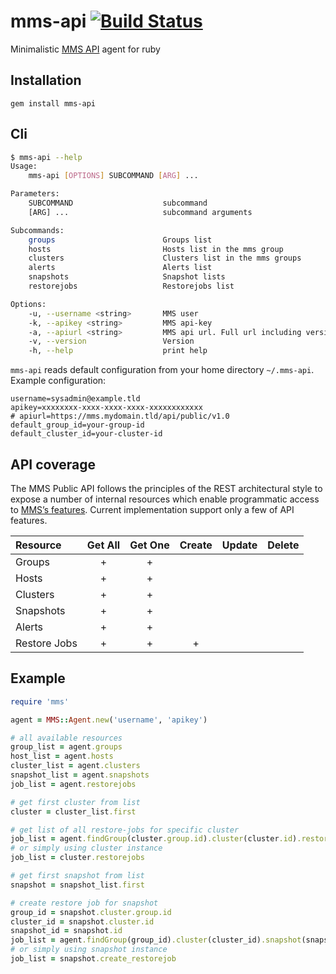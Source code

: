 mms-api [![Build Status](https://travis-ci.org/cargomedia/mms-api.png)](https://travis-ci.org/cargomedia/mms-api)
=======
Minimalistic [MMS API](http://mms.mongodb.com/) agent for ruby

Installation
------------
```
gem install mms-api
```

Cli
---
```bash
$ mms-api --help
Usage:
    mms-api [OPTIONS] SUBCOMMAND [ARG] ...

Parameters:
    SUBCOMMAND                    subcommand
    [ARG] ...                     subcommand arguments

Subcommands:
    groups                        Groups list
    hosts                         Hosts list in the mms group
    clusters                      Clusters list in the mms groups
    alerts                        Alerts list
    snapshots                     Snapshot lists
    restorejobs                   Restorejobs list

Options:
    -u, --username <string>       MMS user
    -k, --apikey <string>         MMS api-key
    -a, --apiurl <string>         MMS api url. Full url including version: https://mms.mydomain.tld/api/public/v1.0
    -v, --version                 Version
    -h, --help                    print help
```

`mms-api` reads default configuration from your home directory `~/.mms-api`. Example configuration:

```
username=sysadmin@example.tld
apikey=xxxxxxxx-xxxx-xxxx-xxxx-xxxxxxxxxxxx
# apiurl=https://mms.mydomain.tld/api/public/v1.0
default_group_id=your-group-id
default_cluster_id=your-cluster-id
```

API coverage
------------
The MMS Public API follows the principles of the REST architectural style to expose a number of internal resources which enable programmatic access to [MMS’s features](http://mms.mongodb.com/help/reference/api/). Current implementation support only a few of API features.

|Resource|Get All|Get One|Create|Update|Delete|
|:---|:---:|:---:|:---:|:---:|:---:|
|Groups| + | + | | | | |
|Hosts| + | + | | | | |
|Clusters| + | + | | | | |
|Snapshots| + | + | | | | |
|Alerts| + | + | | | | |
|Restore Jobs| + | + | + | | | |


Example
-------
```ruby
require 'mms'

agent = MMS::Agent.new('username', 'apikey')

# all available resources
group_list = agent.groups
host_list = agent.hosts
cluster_list = agent.clusters
snapshot_list = agent.snapshots
job_list = agent.restorejobs

# get first cluster from list
cluster = cluster_list.first

# get list of all restore-jobs for specific cluster
job_list = agent.findGroup(cluster.group.id).cluster(cluster.id).restorejobs
# or simply using cluster instance
job_list = cluster.restorejobs

# get first snapshot from list
snapshot = snapshot_list.first

# create restore job for snapshot
group_id = snapshot.cluster.group.id
cluster_id = snapshot.cluster.id
snapshot_id = snapshot.id
job_list = agent.findGroup(group_id).cluster(cluster_id).snapshot(snapshot_id).create_restorejob
# or simply using snapshot instance
job_list = snapshot.create_restorejob
```
